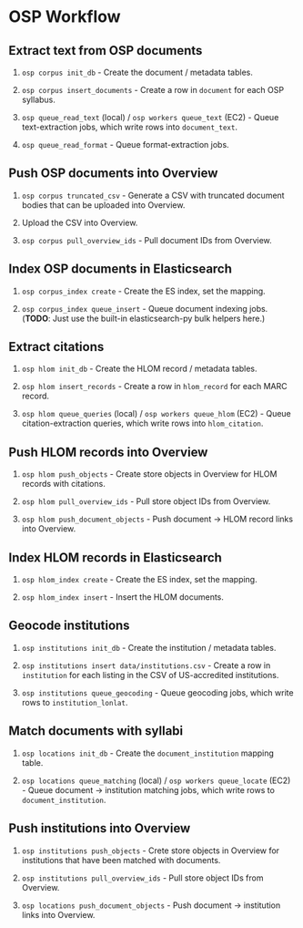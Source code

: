 
# OSP Workflow

## Extract text from OSP documents

1. `osp corpus init_db` - Create the document / metadata tables.

1. `osp corpus insert_documents` - Create a row in `document` for each OSP syllabus.

1. `osp queue_read_text` (local) / `osp workers queue_text` (EC2) - Queue text-extraction jobs, which write rows into `document_text`.

1. `osp queue_read_format` - Queue format-extraction jobs.

## Push OSP documents into Overview

1. `osp corpus truncated_csv` - Generate a CSV with truncated document bodies that can be uploaded into Overview.

1. Upload the CSV into Overview.

1. `osp corpus pull_overview_ids` - Pull document IDs from Overview.

## Index OSP documents in Elasticsearch

1. `osp corpus_index create` - Create the ES index, set the mapping.

1. `osp corpus_index queue_insert` - Queue document indexing jobs. (**TODO**: Just use the built-in elasticsearch-py bulk helpers here.)

## Extract citations

1. `osp hlom init_db` - Create the HLOM record / metadata tables.

1. `osp hlom insert_records` - Create a row in `hlom_record` for each MARC record.

1. `osp hlom queue_queries` (local) / `osp workers queue_hlom` (EC2) - Queue citation-extraction queries, which write rows into `hlom_citation`.

## Push HLOM records into Overview

1. `osp hlom push_objects` - Create store objects in Overview for HLOM records with citations.

1. `osp hlom pull_overview_ids` - Pull store object IDs from Overview.

1. `osp hlom push_document_objects` - Push document -> HLOM record links into Overview.

## Index HLOM records in Elasticsearch

1. `osp hlom_index create` - Create the ES index, set the mapping.

1. `osp hlom_index insert` - Insert the HLOM documents.

## Geocode institutions

1. `osp institutions init_db` - Create the institution / metadata tables.

1. `osp institutions insert data/institutions.csv` - Create a row in `institution` for each listing in the CSV of US-accredited institutions.

1. `osp institutions queue_geocoding` - Queue geocoding jobs, which write rows to `institution_lonlat`.

## Match documents with syllabi

1. `osp locations init_db` - Create the `document_institution` mapping table.

1. `osp locations queue_matching` (local) / `osp workers queue_locate` (EC2) - Queue document -> institution matching jobs, which write rows to `document_institution`.

## Push institutions into Overview

1. `osp institutions push_objects` - Crete store objects in Overview for institutions that have been matched with documents.

1. `osp institutions pull_overview_ids` - Pull store object IDs from Overview.

1. `osp locations push_document_objects` - Push document -> institution links into Overview.
